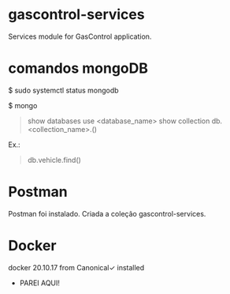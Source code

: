 # gascontrol-services
Services module for GasControl application.

# comandos mongoDB
$ sudo systemctl status mongodb

$ mongo

> show databases
> use <database_name>
> show collection
> db.<collection_name>.<command>()

Ex.:
> db.vehicle.find()

# Postman

Postman foi instalado.
Criada a coleção  gascontrol-services.

# Docker
docker 20.10.17 from Canonical✓ installed

* PAREI AQUI!
